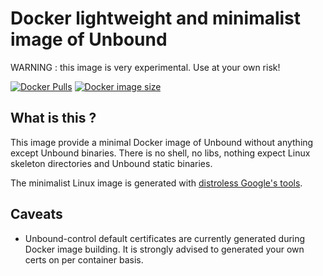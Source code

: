 # Docker lightweight and minimalist image of Unbound

WARNING : this image is very experimental. Use at your own risk!

[![Docker Pulls](https://img.shields.io/docker/pulls/jmdilly/unbound.svg)](https://github.com/jmdilly/docker-unbound/)
[![Docker image size](https://images.microbadger.com/badges/image/jmdilly/unbound.svg)](https://github.com/jmdilly/docker-unbound/)


## What is this ?

This image provide a minimal Docker image of Unbound without anything except Unbound binaries. 
There is no shell, no libs, nothing expect Linux skeleton directories and Unbound static binaries.

The minimalist Linux image is generated with [distroless Google's tools](https://github.com/GoogleContainerTools/distroless).

## Caveats

* Unbound-control default certificates are currently generated during Docker image building. It is strongly advised to generated your own certs on per container basis.


